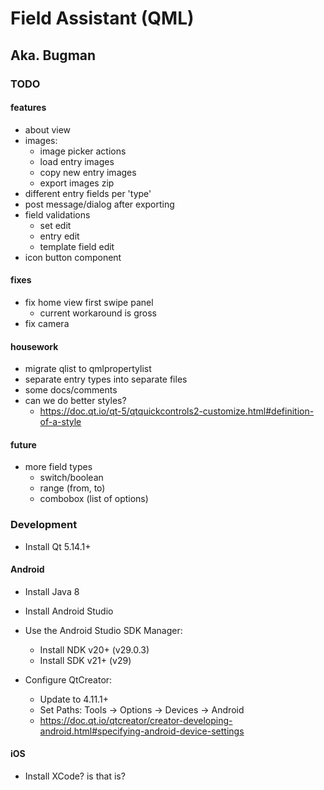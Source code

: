 
# Field Assistant (QML)
## Aka. Bugman


### TODO

#### features
- about view
- images:
    - image picker actions
    - load entry images
    - copy new entry images
    - export images zip
- different entry fields per 'type'
- post message/dialog after exporting
- field validations
    - set edit
    - entry edit
    - template field edit
- icon button component

#### fixes
- fix home view first swipe panel
    - current workaround is gross
- fix camera

#### housework
- migrate qlist to qmlpropertylist
- separate entry types into separate files
- some docs/comments
- can we do better styles?
    - https://doc.qt.io/qt-5/qtquickcontrols2-customize.html#definition-of-a-style

#### future
- more field types
    - switch/boolean
    - range (from, to)
    - combobox (list of options)


### Development

+ Install Qt 5.14.1+

#### Android

+ Install Java 8
+ Install Android Studio

+ Use the Android Studio SDK Manager:
    + Install NDK v20+ (v29.0.3)
    + Install SDK v21+ (v29)
+ Configure QtCreator:
    + Update to 4.11.1+
    + Set Paths: Tools -> Options -> Devices -> Android
    + https://doc.qt.io/qtcreator/creator-developing-android.html#specifying-android-device-settings


#### iOS
  + Install XCode? is that is?
